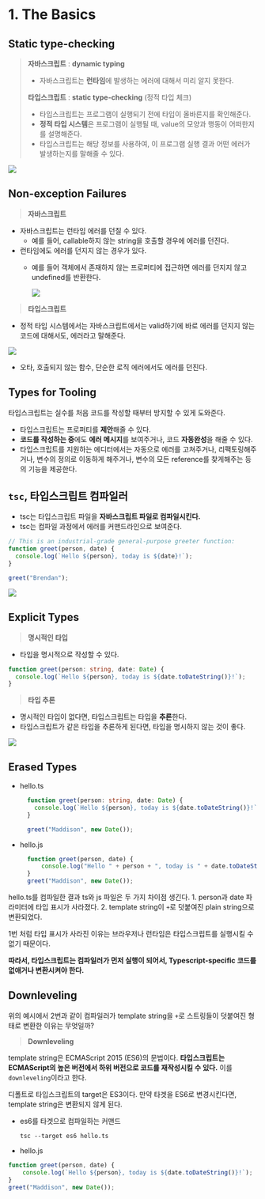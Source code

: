 
# 1. The Basics

## Static type-checking

> **자바스크립트** : **dynamic typing**
>
> * 자바스크립트는 **런타임**에 발생하는 에러에 대해서 미리 알지 못한다. 
>
> **타입스크립트** : **static type-checking** \(정적 타입 체크\)
>
> * 타입스크립트는 프로그램이 실행되기 전에 타입이 올바른지를 확인해준다.
> * **정적 타입 시스템**은 프로그램이 실행될 때, value의 모양과 행동이 어떠한지를 설명해준다.
> * 타입스크립트는 해당 정보를 사용하여, 이 프로그램 실행 결과 어떤 에러가 발생하는지를 말해줄 수 있다.

![](https://i.imgur.com/VnrCu2y.png)

## Non-exception Failures

> **자바스크립트**

* 자바스크립트는 런타임 에러를 던질 수 있다.
  * 예를 들어, callable하지 않는 string을 호출할 경우에 에러를 던진다.
* 런타임에도 에러를 던지지 않는 경우가 있다.
  * 예를 들어 객체에서 존재하지 않는 프로퍼티에 접근하면 에러를 던지지 않고 undefined를 반환한다.

    ![](https://i.imgur.com/4S5i0j1.png)

> **타입스크립트**

* 정적 타입 시스템에서는 자바스크립트에서는 valid하기에 바로 에러를 던지지 않는 코드에 대해서도, 에러라고 말해준다.

![](https://i.imgur.com/8wiqeiH.png)

* 오타, 호출되지 않는 함수, 단순한 로직 에러에서도 에러를 던진다.

## Types for Tooling

타입스크립트는 실수를 처음 코드를 작성할 때부터 방지할 수 있게 도와준다.

* 타입스크립트는 프로퍼티를 **제안**해줄 수 있다.
* **코드를 작성하는 중**에도 **에러 메시지**를 보여주거나, 코드 **자동완성**을 해줄 수 있다.
* 타입스크립트를 지원하는 에디터에서는 자동으로 에러를 고쳐주거나, 리팩토링해주거나, 변수의 정의로 이동하게 해주거나, 변수의 모든 reference를 찾게해주는 등의 기능을 제공한다.

## `tsc`, 타입스크립트 컴파일러

* tsc는 타입스크립트 파일을 **자바스크립트 파일로 컴파일시킨다.**
* tsc는 컴파일 과정에서 에러를 커맨드라인으로 보여준다.

```typescript
// This is an industrial-grade general-purpose greeter function:
function greet(person, date) {
  console.log(`Hello ${person}, today is ${date}!`);
}

greet("Brendan");
```

![](https://i.imgur.com/5jXtZoy.png)

## Explicit Types

> **명시적인 타입**

* 타입을 명시적으로 작성할 수 있다.

```typescript
function greet(person: string, date: Date) {
  console.log(`Hello ${person}, today is ${date.toDateString()}!`);
}
```

> **타입 추론**

* 명시적인 타입이 없다면, 타입스크립트는 타입을 **추론**한다.
* 타입스크립트가 같은 타입을 추론하게 된다면, 타입을 명시하지 않는 것이 좋다.

![](https://i.imgur.com/9PPCSX9.png)

## Erased Types

* hello.ts

  ```typescript
    function greet(person: string, date: Date) {
      console.log(`Hello ${person}, today is ${date.toDateString()}!`);
    }

    greet("Maddison", new Date());
  ```

* hello.js

  ```javascript
    function greet(person, date) {
        console.log("Hello " + person + ", today is " + date.toDateString() + "!");
    }
    greet("Maddison", new Date());
  ```

hello.ts를 컴파일한 결과 ts와 js 파일은 두 가지 차이점 생긴다. 1. person과 date 파라미터에 타입 표시가 사라졌다. 2. template string이 `+`로 덧붙여진 plain string으로 변환되었다.

1번 처럼 타입 표시가 사라진 이유는 브라우저나 런타임은 타입스크립트를 실행시킬 수 없기 때문이다.

**따라서, 타입스크립트는 컴파일러가 먼저 실행이 되어서, Typescript-specific 코드를 없애거나 변환시켜야 한다.**

## Downleveling

위의 예시에서 2번과 같이 컴파일러가 template string을 `+`로 스트링들이 덧붙여진 형태로 변환한 이유는 무엇일까?

> **Downleveling**

template string은 ECMAScript 2015 \(ES6\)의 문법이다. **타입스크립트는 ECMAScript의 높은 버전에서 하위 버전으로 코드를 재작성시킬 수 있다.** 이를 `downleveling`이라고 한다.

디폴트로 타입스크립트의 target은 ES3이다. 만약 타겟을 ES6로 변경시킨다면, template string은 변환되지 않게 된다.

* es6를 타겟으로 컴파일하는 커맨드

  ```text
  tsc --target es6 hello.ts
  ```

* hello.js

```javascript
function greet(person, date) {
    console.log(`Hello ${person}, today is ${date.toDateString()}!`);
}
greet("Maddison", new Date());
```

